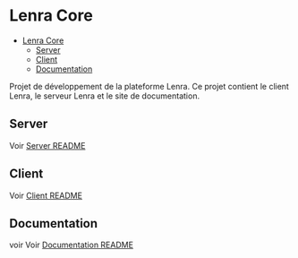 # Lenra Core

- [Lenra Core](#lenra-core)
  - [Server](#server)
  - [Client](#client)
  - [Documentation](#documentation)

Projet de développement de la plateforme Lenra. Ce projet contient le client Lenra, le serveur Lenra et le site de documentation.

## Server

Voir [Server README](server/README.md)

## Client

Voir [Client README](client/README.md)


## Documentation

voir Voir [Documentation README](documentation/README.md)